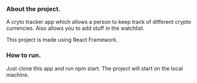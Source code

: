 ### About the project.
A cryto tracker app which allows a person to keep track of different crypto currencies.
Also allows you to add stuff in the watchlist.

This project is made using React Framework.

### How to run.
Just clone this app and run npm start. The project will start on the local machine.
